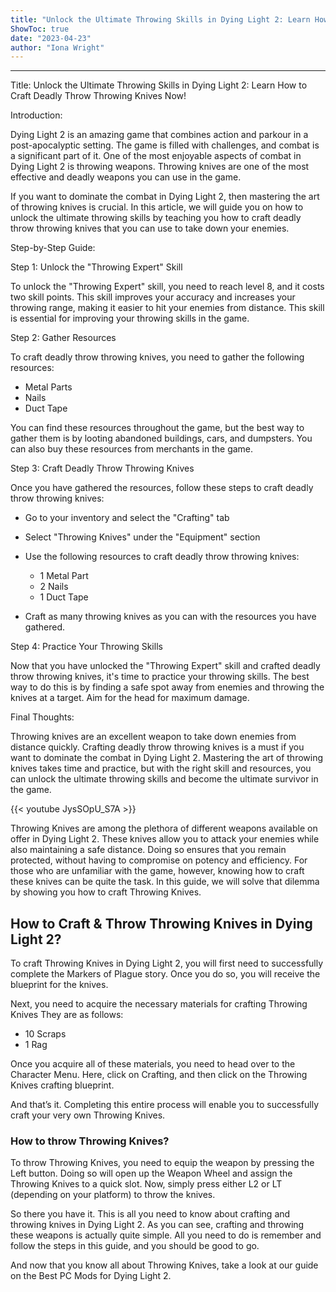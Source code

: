 ```yaml
---
title: "Unlock the Ultimate Throwing Skills in Dying Light 2: Learn How to Craft Deadly Throw Throwing Knives Now!"
ShowToc: true 
date: "2023-04-23"
author: "Iona Wright"
---
```

*****
Title: Unlock the Ultimate Throwing Skills in Dying Light 2: Learn How to Craft Deadly Throw Throwing Knives Now!

Introduction:

Dying Light 2 is an amazing game that combines action and parkour in a post-apocalyptic setting. The game is filled with challenges, and combat is a significant part of it. One of the most enjoyable aspects of combat in Dying Light 2 is throwing weapons. Throwing knives are one of the most effective and deadly weapons you can use in the game.

If you want to dominate the combat in Dying Light 2, then mastering the art of throwing knives is crucial. In this article, we will guide you on how to unlock the ultimate throwing skills by teaching you how to craft deadly throw throwing knives that you can use to take down your enemies.

Step-by-Step Guide:

Step 1: Unlock the "Throwing Expert" Skill

To unlock the "Throwing Expert" skill, you need to reach level 8, and it costs two skill points. This skill improves your accuracy and increases your throwing range, making it easier to hit your enemies from distance. This skill is essential for improving your throwing skills in the game.

Step 2: Gather Resources

To craft deadly throw throwing knives, you need to gather the following resources:

- Metal Parts
- Nails
- Duct Tape

You can find these resources throughout the game, but the best way to gather them is by looting abandoned buildings, cars, and dumpsters. You can also buy these resources from merchants in the game.

Step 3: Craft Deadly Throw Throwing Knives

Once you have gathered the resources, follow these steps to craft deadly throw throwing knives:

- Go to your inventory and select the "Crafting" tab
- Select "Throwing Knives" under the "Equipment" section
- Use the following resources to craft deadly throw throwing knives:

   - 1 Metal Part
   - 2 Nails
   - 1 Duct Tape

- Craft as many throwing knives as you can with the resources you have gathered.

Step 4: Practice Your Throwing Skills

Now that you have unlocked the "Throwing Expert" skill and crafted deadly throw throwing knives, it's time to practice your throwing skills. The best way to do this is by finding a safe spot away from enemies and throwing the knives at a target. Aim for the head for maximum damage.

Final Thoughts:

Throwing knives are an excellent weapon to take down enemies from distance quickly. Crafting deadly throw throwing knives is a must if you want to dominate the combat in Dying Light 2. Mastering the art of throwing knives takes time and practice, but with the right skill and resources, you can unlock the ultimate throwing skills and become the ultimate survivor in the game.

{{< youtube JysSOpU_S7A >}} 



Throwing Knives are among the plethora of different weapons available on offer in Dying Light 2. These knives allow you to attack your enemies while also maintaining a safe distance. Doing so ensures that you remain protected, without having to compromise on potency and efficiency. For those who are unfamiliar with the game, however, knowing how to craft these knives can be quite the task. In this guide, we will solve that dilemma by showing you how to craft Throwing Knives.
 
## How to Craft & Throw Throwing Knives in Dying Light 2?
 

 
To craft Throwing Knives in Dying Light 2, you will first need to successfully complete the Markers of Plague story. Once you do so, you will receive the blueprint for the knives.
 
Next, you need to acquire the necessary materials for crafting Throwing Knives They are as follows:
 
- 10 Scraps
 - 1 Rag

 
Once you acquire all of these materials, you need to head over to the Character Menu. Here, click on Crafting, and then click on the Throwing Knives crafting blueprint.
 
And that’s it. Completing this entire process will enable you to successfully craft your very own Throwing Knives.
 
### How to throw Throwing Knives?
 
To throw Throwing Knives, you need to equip the weapon by pressing the Left button. Doing so will open up the Weapon Wheel and assign the Throwing Knives to a quick slot. Now, simply press either L2 or LT (depending on your platform) to throw the knives.
 
So there you have it. This is all you need to know about crafting and throwing knives in Dying Light 2. As you can see, crafting and throwing these weapons is actually quite simple. All you need to do is remember and follow the steps in this guide, and you should be good to go.
 
And now that you know all about Throwing Knives, take a look at our guide on the Best PC Mods for Dying Light 2.




